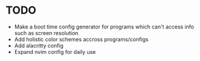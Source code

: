 # TODO

- Make a boot time config generator for programs which can't access info such as screen resolution
- Add holistic color schemes accross programs/configs
- Add alacritty config
- Expand nvim config for daily use

